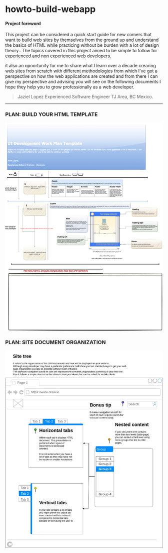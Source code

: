 # howto-build-webapp

#### Project foreword 

This project can be considered a quick start guide for new comers that want to build web sites by themselves from the ground up and understand the basics of HTML while practicing without be burden with a lot of design theory.. The topics covered in this project aimed to be simple to follow for experienced and non experienced web developers.

it also an opoortunity for me to share what I learn over a decade crearing web sites from scratch with different methodologies from which I've got a perspective on how the web applications are created and from there I can give my perspective and advising you will see on the following documents I hope they help you to grow professionally as a web developer.

> Jaziel Lopez Experienced Software Engineer
> TJ Area, BC Mexico.

----

### PLAN: BUILD YOUR HTML TEMPLATE
![Development Plan](ui.development.work.pla.png?token=AMQ4SXUVHBHSCE5PTAZXFTLBFP4JM)

### PLAN: SITE DOCUMENT ORGANIZATION
![Continue Development Plan](context.ui.01.slicing-Page-3.jpg)

